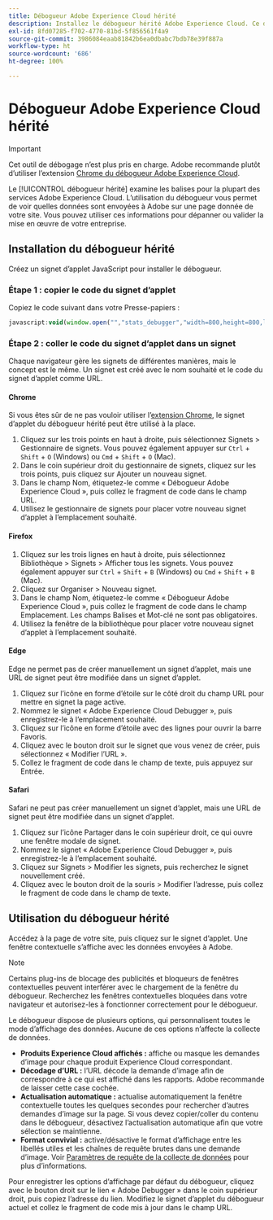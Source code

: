 ```yaml
---
title: Débogueur Adobe Experience Cloud hérité
description: Installez le débogueur hérité Adobe Experience Cloud. Ce débogueur examine les balises pour Analytics, Target, Advertising Cloud, Identity Service et la collecte de données.
exl-id: 8fd07285-f702-4770-81bd-5f856561f4a9
source-git-commit: 3986084eaab81842b6ea0dbabc7bdb78e39f887a
workflow-type: ht
source-wordcount: '686'
ht-degree: 100%

---
```


# Débogueur Adobe Experience Cloud hérité

>[!IMPORTANT]
>
>Cet outil de débogage n’est plus pris en charge. Adobe recommande plutôt d’utiliser l’extension [Chrome du débogueur Adobe Experience Cloud](https://experienceleague.adobe.com/docs/debugger/using/experience-cloud-debugger.html?lang=fr).

Le [!UICONTROL débogueur hérité] examine les balises pour la plupart des services Adobe Experience Cloud. L’utilisation du débogueur vous permet de voir quelles données sont envoyées à Adobe sur une page donnée de votre site. Vous pouvez utiliser ces informations pour dépanner ou valider la mise en œuvre de votre entreprise.

## Installation du débogueur hérité

Créez un signet d’applet JavaScript pour installer le débogueur.

### Étape 1 : copier le code du signet d’applet

Copiez le code suivant dans votre Presse-papiers :

```JavaScript
javascript:void(window.open("","stats_debugger","width=800,height=800,location=0,menubar=0,status=1,toolbar=0,resizable=1,scrollbars=1").document.write("<script language=\"JavaScript\" id=dbg src=\"https://www.adobetag.com/d1/digitalpulsedebugger/live/DPD.js\"></"+"script>"+"<script language=\"JavaScript\">window.focus();</script>"));
```

### Étape 2 : coller le code du signet d’applet dans un signet

Chaque navigateur gère les signets de différentes manières, mais le concept est le même. Un signet est créé avec le nom souhaité et le code du signet d’applet comme URL.

#### Chrome

Si vous êtes sûr de ne pas vouloir utiliser l’[extension Chrome](https://experienceleague.adobe.com/docs/debugger/using/experience-cloud-debugger.html?lang=fr), le signet d’applet du débogueur hérité peut être utilisé à la place.

1. Cliquez sur les trois points en haut à droite, puis sélectionnez Signets > Gestionnaire de signets. Vous pouvez également appuyer sur `Ctrl` + `Shift` + `O` (Windows) ou `Cmd` + `Shift` + `O` (Mac).
2. Dans le coin supérieur droit du gestionnaire de signets, cliquez sur les trois points, puis cliquez sur Ajouter un nouveau signet.
3. Dans le champ Nom, étiquetez-le comme « Débogueur Adobe Experience Cloud », puis collez le fragment de code dans le champ URL.
4. Utilisez le gestionnaire de signets pour placer votre nouveau signet d’applet à l’emplacement souhaité.

#### Firefox

1. Cliquez sur les trois lignes en haut à droite, puis sélectionnez Bibliothèque > Signets > Afficher tous les signets. Vous pouvez également appuyer sur `Ctrl` + `Shift` + `B` (Windows) ou `Cmd` + `Shift` + `B` (Mac).
2. Cliquez sur Organiser > Nouveau signet.
3. Dans le champ Nom, étiquetez-le comme « Débogueur Adobe Experience Cloud », puis collez le fragment de code dans le champ Emplacement. Les champs Balises et Mot-clé ne sont pas obligatoires.
4. Utilisez la fenêtre de la bibliothèque pour placer votre nouveau signet d’applet à l’emplacement souhaité.

#### Edge

Edge ne permet pas de créer manuellement un signet d’applet, mais une URL de signet peut être modifiée dans un signet d’applet.

1. Cliquez sur l’icône en forme d’étoile sur le côté droit du champ URL pour mettre en signet la page active.
2. Nommez le signet « Adobe Experience Cloud Debugger », puis enregistrez-le à l’emplacement souhaité.
3. Cliquez sur l’icône en forme d’étoile avec des lignes pour ouvrir la barre Favoris.
4. Cliquez avec le bouton droit sur le signet que vous venez de créer, puis sélectionnez « Modifier l’URL ».
5. Collez le fragment de code dans le champ de texte, puis appuyez sur Entrée.

#### Safari

Safari ne peut pas créer manuellement un signet d’applet, mais une URL de signet peut être modifiée dans un signet d’applet.

1. Cliquez sur l’icône Partager dans le coin supérieur droit, ce qui ouvre une fenêtre modale de signet.
2. Nommez le signet « Adobe Experience Cloud Debugger », puis enregistrez-le à l’emplacement souhaité.
3. Cliquez sur Signets > Modifier les signets, puis recherchez le signet nouvellement créé.
4. Cliquez avec le bouton droit de la souris > Modifier l’adresse, puis collez le fragment de code dans le champ de texte.

## Utilisation du débogueur hérité

Accédez à la page de votre site, puis cliquez sur le signet d’applet. Une fenêtre contextuelle s’affiche avec les données envoyées à Adobe.

>[!NOTE]
>
>Certains plug-ins de blocage des publicités et bloqueurs de fenêtres contextuelles peuvent interférer avec le chargement de la fenêtre du débogueur. Recherchez les fenêtres contextuelles bloquées dans votre navigateur et autorisez-les à fonctionner correctement pour le débogueur.

Le débogueur dispose de plusieurs options, qui personnalisent toutes le mode d’affichage des données. Aucune de ces options n’affecte la collecte de données.

* **Produits Experience Cloud affichés :** affiche ou masque les demandes d’image pour chaque produit Experience Cloud correspondant.
* **Décodage d’URL :** l’URL décode la demande d’image afin de correspondre à ce qui est affiché dans les rapports. Adobe recommande de laisser cette case cochée.
* **Actualisation automatique :** actualise automatiquement la fenêtre contextuelle toutes les quelques secondes pour rechercher d’autres demandes d’image sur la page. Si vous devez copier/coller du contenu dans le débogueur, désactivez l’actualisation automatique afin que votre sélection se maintienne.
* **Format convivial :** active/désactive le format d’affichage entre les libellés utiles et les chaînes de requête brutes dans une demande d’image. Voir [Paramètres de requête de la collecte de données](query-parameters.md) pour plus d’informations.

Pour enregistrer les options d’affichage par défaut du débogueur, cliquez avec le bouton droit sur le lien « Adobe Debugger » dans le coin supérieur droit, puis copiez l’adresse du lien. Modifiez le signet d’applet du débogueur actuel et collez le fragment de code mis à jour dans le champ URL.
